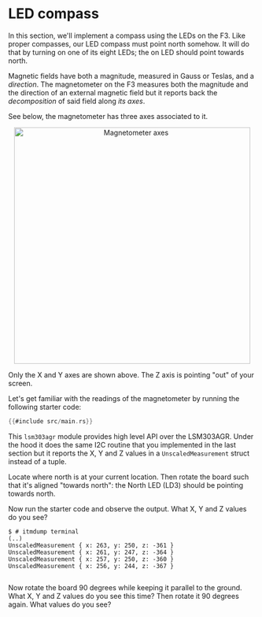 # LED compass

In this section, we'll implement a compass using the LEDs on the F3. Like proper compasses, our LED
compass must point north somehow. It will do that by turning on one of its eight LEDs; the on LED
should point towards north.

Magnetic fields have both a magnitude, measured in Gauss or Teslas, and a *direction*. The
magnetometer on the F3 measures both the magnitude and the direction of an external magnetic field
but it reports back the *decomposition* of said field along *its axes*.

See below, the magnetometer has three axes associated to it.

<p align="center">
<img height=480 title="Magnetometer axes" src="../assets/f3-lsm303dlhc.png">
</p>

Only the X and Y axes are shown above. The Z axis is pointing "out" of your screen.

Let's get familiar with the readings of the magnetometer by running the following starter code:

``` rust
{{#include src/main.rs}}
```

This `lsm303agr` module provides high level API over the LSM303AGR. Under the hood it does the
same I2C routine that you implemented in the last section but it reports the X, Y and Z values in a
`UnscaledMeasurement` struct instead of a tuple.

Locate where north is at your current location. Then rotate the board such that it's aligned
"towards north": the North LED (LD3) should be pointing towards north.

Now run the starter code and observe the output. What X, Y and Z values do you see?

``` console
$ # itmdump terminal
(..)
UnscaledMeasurement { x: 263, y: 250, z: -361 }
UnscaledMeasurement { x: 261, y: 247, z: -364 }
UnscaledMeasurement { x: 257, y: 250, z: -360 }
UnscaledMeasurement { x: 256, y: 244, z: -367 }


```

Now rotate the board 90 degrees while keeping it parallel to the ground. What X, Y and Z values do
you see this time? Then rotate it 90 degrees again. What values do you see?
